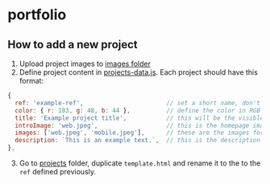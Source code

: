 # portfolio

## How to add a new project

1. Upload project images to [images folder](https://github.com/giomoz/portfolio/tree/master/projects/images)
2. Define project content in [projects-data.js](https://github.com/giomoz/portfolio/blob/master/js/projects-data.js).
Each project should have this format:
```js
{
  ref: 'example-ref',                       // set a short name, don't use spaces
  color: { r: 183, g: 48, b: 44 },          // define the color in RGB
  title: 'Example project title',           // this will be the visible title
  introImage: 'web.jpeg',                   // this is the homepage image
  images: ['web.jpeg', 'mobile.jpeg'],      // these are the images for the project view
  description: `This is an example text.`,  // this is the description for the project view
},
```
3. Go to [projects](https://github.com/giomoz/portfolio/tree/master/projects) folder, duplicate `template.html` and rename it to the to the `ref` defined previously. 

